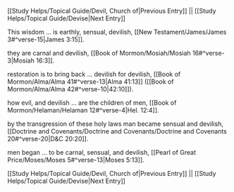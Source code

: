 [[Study Helps/Topical Guide/Devil, Church of|Previous Entry]]  ||  [[Study Helps/Topical Guide/Devise|Next Entry]]

 This wisdom ... is earthly, sensual, devilish, [[New Testament/James/James 3#^verse-15|James 3:15]].

 they are carnal and devilish, [[Book of Mormon/Mosiah/Mosiah 16#^verse-3|Mosiah 16:3]].

 restoration is to bring back ... devilish for devilish, [[Book of Mormon/Alma/Alma 41#^verse-13|Alma 41:13]] ([[Book of Mormon/Alma/Alma 42#^verse-10|42:10]]).

 how evil, and devilish ... are the children of men, [[Book of Mormon/Helaman/Helaman 12#^verse-4|Hel. 12:4]].

 by the transgression of these holy laws man became sensual and devilish, [[Doctrine and Covenants/Doctrine and Covenants/Doctrine and Covenants 20#^verse-20|D&C 20:20]].

 men began ... to be carnal, sensual, and devilish, [[Pearl of Great Price/Moses/Moses 5#^verse-13|Moses 5:13]].

[[Study Helps/Topical Guide/Devil, Church of|Previous Entry]]  ||  [[Study Helps/Topical Guide/Devise|Next Entry]]